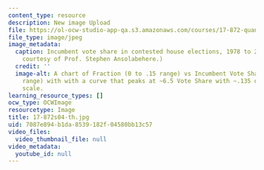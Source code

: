 ```yaml
---
content_type: resource
description: New image Upload
file: https://ol-ocw-studio-app-qa.s3.amazonaws.com/courses/17-872-quantitative-research-in-political-science-and-public-policy-spring-2004/7087e894b1da8539182f04580bb13c57_17-872s04-th.jpg
file_type: image/jpeg
image_metadata:
  caption: Incumbent vote share in contested house elections, 1978 to 2000. (Image
    courtesy of Prof. Stephen Ansolabehere.)
  credit: ''
  image-alt: A chart of Fraction (0 to .15 range) vs Incumbent Vote Share (.2 to 1
    range) with with a curve that peaks at ~6.5 Vote Share with ~.135 on the Fraction
    scale.
learning_resource_types: []
ocw_type: OCWImage
resourcetype: Image
title: 17-872s04-th.jpg
uid: 7087e894-b1da-8539-182f-04580bb13c57
video_files:
  video_thumbnail_file: null
video_metadata:
  youtube_id: null
---
```

